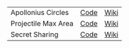 <table>
  <tr>
    <td>Apollonius Circles</td>
    <td><a href="https://github.com/sriya-ps/Math/tree/main/Apollonius%20Circles">Code</a></td>
    <td><a href="https://github.com/sriya-ps/Math/wiki/Apollonius-Circles">Wiki</a></td>
  </tr>
  <tr>
    <td>Projectile Max Area</td>
    <td><a href="https://github.com/sriya-ps/Math/tree/main/Projectile%20Max%20Area">Code</a></td>
    <td><a href="https://github.com/sriya-ps/Math/wiki/Projectile-Max-Area">Wiki</a></td>
  </tr>
  <tr>
    <td>Secret Sharing</td>
    <td><a href="https://github.com/sriya-ps/Math/tree/main/Secret%20Sharing">Code</a></td>
    <td><a href="https://github.com/sriya-ps/Math/wiki/Secret-Sharing">Wiki</a></td>
  </tr>
</table>
